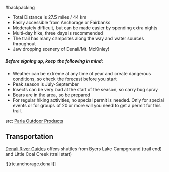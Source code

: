 #backpacking

* Total Distance is 27.5 miles / 44 km
* Easily accessible from Anchorage or Fairbanks
* Moderately difficult, but can be made easier by spending extra nights
* Multi-day hike, three days is recommended
* The trail has many campsites along the way and water sources throughout
* Jaw dropping scenery of Denali/Mt. McKinley!
##### Before signing up, keep the following in mind:
* Weather can be extreme at any time of year and create dangerous conditions, so check the forecast before you start
* Peak season is July-September
* Insects can be very bad at the start of the season, so carry bug spray
* Bears are in the area, so be prepared
* For regular hiking activities, no special permit is needed. Only for special events or for groups of 20 or more will you need to get a permit for this trail.

src: [Paria Outdoor Products](https://www.pariaoutdoorproducts.com/blogs/affordable-backpacking-gear-blog/hike-of-the-week-kesugi-ridge-trail)

## Transportation
[Denali River Guides](http://denaliriverguides.com/denali-shuttle/) offers shuttles from Byers Lake Campground (trail end) and Little Coal Creek (trail start)

![[rte.anchorage.denali]]